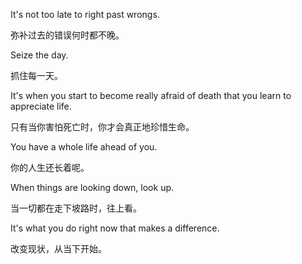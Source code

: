It's not too late to right past wrongs.

弥补过去的错误何时都不晚。

Seize the day.

抓住每一天。

It's when you start to become really afraid of death that you learn to appreciate life.

只有当你害怕死亡时，你才会真正地珍惜生命。

You have a whole life ahead of you.

你的人生还长着呢。

When things are looking down, look up.

当一切都在走下坡路时，往上看。

It's what you do right now that makes a difference.

改变现状，从当下开始。